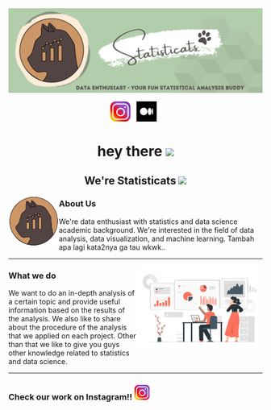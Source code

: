 <div id="header" align="center">
  <img src="https://github.com/Statisticats/Icon/blob/main/header%20github%20(1).png" width="1000"/>
  <p align='center'>
    <a href="https://www.instagram.com/statisticats.co/"><img height="40" src="https://github.com/Statisticats/Icon/blob/main/ig2.png?raw=true"></a>&nbsp;&nbsp;
    <a href="	https://medium.com/@statisticats/"><img height="40" src="https://github.com/Statisticats/Icon/blob/main/medium.png?raw=true"></a>&nbsp;&nbsp;
  </p>
  <h1>
    hey there
    <img src="https://media.giphy.com/media/hvRJCLFzcasrR4ia7z/giphy.gif" width="50px"/>
  </h1>
  <h2>
    We're Statisticats
    <img src="https://media.giphy.com/media/EUNEHOZhspZRu/giphy.gif" width="40px"/>
  </h2>
</div>

<p>
  <img width="100" align='left' src="https://github.com/Statisticats/Icon/blob/main/Logo%20big.png?raw=true">
</p>

### About Us

We're data enthusiast with statistics and data science academic background. We're interested in the field of data analysis, data visualization, and machine learning. Tambah apa lagi kata2nya ga tau wkwk..

 ---

<p>
  <img width="250" align='right' src=https://github.com/Statisticats/Icon/blob/main/stat2.jpg?raw=true">
</p>

### What we do

We want to do an in-depth analysis of a certain topic and provide useful information based on the results of the analysis. We also like to share about the procedure of the analysis that we applied on each project. Other than that we like to give you guys other knowledge related to statistics and data science.
                                                                                                       
 ---                                                                                                    
                                                                                                       
<h3>
    Check our work on Instagram!! <a href="https://www.instagram.com/statisticats.co/"><img height="30" src="https://github.com/Statisticats/Icon/blob/main/ig2.png?raw=true"></a>&nbsp;&nbsp;
</h3>
